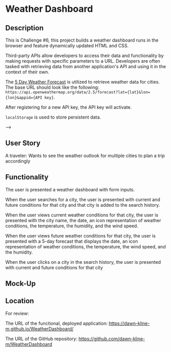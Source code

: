 # Weather Dashboard

## Description

This is Challenge #6, this project builds a weather dashboard runs in the browser and feature dynamically updated HTML and CSS.

 Third-party APIs allow developers to access their data and functionality by making requests with specific parameters to a URL. Developers are often tasked with retrieving data from another application's API and using it in the context of their own. 

 The [5 Day Weather Forecast](https://openweathermap.org/forecast5) is utilized to retrieve weather data for cities. The base URL should look like the following: `https://api.openweathermap.org/data/2.5/forecast?lat={lat}&lon={lon}&appid={API key}`. 
 
 After registering for a new API key, the API key will activate.

`localStorage` is used to store persistent data. 

<!-- For more information on how to work with the OpenWeather API, refer to the [Full-Stack Blog on how to use API keys](https://coding-boot-camp.github.io/full-stack/apis/how-to-use-api-keys). --> -->

## User Story

A traveler:
Wants to see the weather outlook for multiple cities
to plan a trip accordingly

## Functionality


The user is presented a weather dashboard with form inputs.

When the user searches for a city, the user is presented with current and future conditions for that city and that city is added to the search history.

When the user views current weather conditions for that city, the user is presented with the city name, the date, an icon representation of weather conditions, the temperature, the humidity, and the wind speed.

When the user views future weather conditions for that city, the user is presented with a 5-day forecast that displays the date, an icon representation of weather conditions, the temperature, the wind speed, and the humidity.

When the user clicks on a city in the search history, the user is presented with current and future conditions for that city

## Mock-Up

<!-- The following image shows the web application's appearance and functionality:

./Assets/06-server-side-apis-homework-demo.png -->

## Location

 For review:

The URL of the functional, deployed application: https://dawn-kline-m.github.io/WeatherDashboard/

The URL of the GitHub repository: https://github.com/dawn-kline-m/WeatherDashboard


